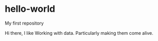 # hello-world
My first repository

Hi there, I like Working with data. Particularly making them come alive.
